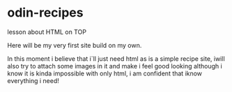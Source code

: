 # odin-recipes
lesson about HTML on TOP

Here will be my very first site build on my own. 	

In this moment i believe that i`ll just need html as is a simple recipe site, iwill also try to attach some images in it and make i feel good looking although i know it is kinda impossible with only html, i am confident that iknow everything i need!

